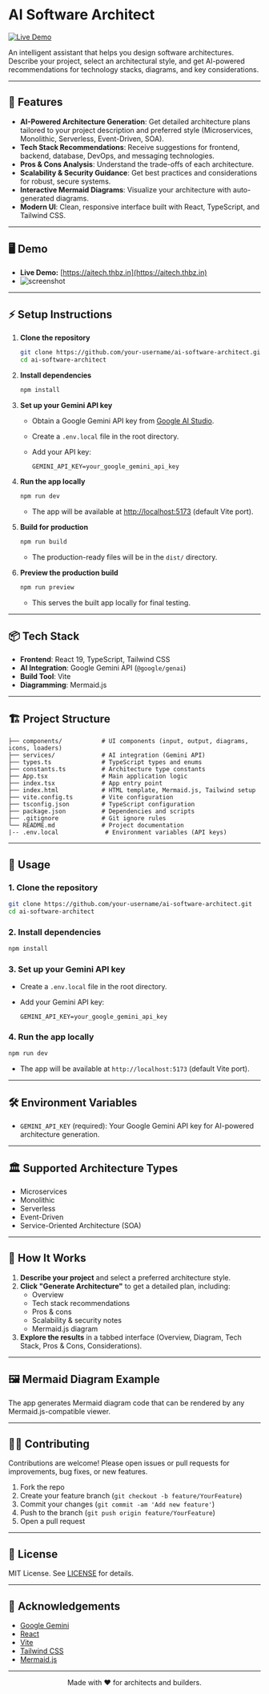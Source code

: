 # AI Software Architect

[![Live Demo](https://img.shields.io/badge/Live%20Demo-aitech.thbz.in-blue?style=for-the-badge)](https://aitech.thbz.in)

An intelligent assistant that helps you design software architectures. Describe your project, select an architectural style, and get AI-powered recommendations for technology stacks, diagrams, and key considerations.

---

## 🚀 Features

- **AI-Powered Architecture Generation**: Get detailed architecture plans tailored to your project description and preferred style (Microservices, Monolithic, Serverless, Event-Driven, SOA).
- **Tech Stack Recommendations**: Receive suggestions for frontend, backend, database, DevOps, and messaging technologies.
- **Pros & Cons Analysis**: Understand the trade-offs of each architecture.
- **Scalability & Security Guidance**: Get best practices and considerations for robust, secure systems.
- **Interactive Mermaid Diagrams**: Visualize your architecture with auto-generated diagrams.
- **Modern UI**: Clean, responsive interface built with React, TypeScript, and Tailwind CSS.

---

## 🖥️ Demo

- **Live Demo:** [https://aitech.thbz.in](https://aitech.thbz.in)
- ![screenshot](screenshot.png) <!-- Add a screenshot if available -->

---

## ⚡ Setup Instructions

1. **Clone the repository**

   ```bash
   git clone https://github.com/your-username/ai-software-architect.git
   cd ai-software-architect
   ```

2. **Install dependencies**

   ```bash
   npm install
   ```

3. **Set up your Gemini API key**
   - Obtain a Google Gemini API key from [Google AI Studio](https://ai.google.dev/gemini-api/docs).
   - Create a `.env.local` file in the root directory.
   - Add your API key:

     ```env
     GEMINI_API_KEY=your_google_gemini_api_key
     ```

4. **Run the app locally**

   ```bash
   npm run dev
   ```

   - The app will be available at [http://localhost:5173](http://localhost:5173) (default Vite port).
5. **Build for production**

   ```bash
   npm run build
   ```

   - The production-ready files will be in the `dist/` directory.
6. **Preview the production build**

   ```bash
   npm run preview
   ```

   - This serves the built app locally for final testing.

---

## 📦 Tech Stack

- **Frontend**: React 19, TypeScript, Tailwind CSS
- **AI Integration**: Google Gemini API (`@google/genai`)
- **Build Tool**: Vite
- **Diagramming**: Mermaid.js

---

## 🏗️ Project Structure

```
├── components/           # UI components (input, output, diagrams, icons, loaders)
├── services/             # AI integration (Gemini API)
├── types.ts              # TypeScript types and enums
├── constants.ts          # Architecture type constants
├── App.tsx               # Main application logic
├── index.tsx             # App entry point
├── index.html            # HTML template, Mermaid.js, Tailwind setup
├── vite.config.ts        # Vite configuration
├── tsconfig.json         # TypeScript configuration
├── package.json          # Dependencies and scripts
├── .gitignore            # Git ignore rules
└── README.md             # Project documentation
|-- .env.local             # Environment variables (API keys)
```

---

## 📝 Usage

### 1. **Clone the repository**

```bash
git clone https://github.com/your-username/ai-software-architect.git
cd ai-software-architect
```

### 2. **Install dependencies**

```bash
npm install
```

### 3. **Set up your Gemini API key**

- Create a `.env.local` file in the root directory.
- Add your Gemini API key:

  ```env
  GEMINI_API_KEY=your_google_gemini_api_key
  ```

### 4. **Run the app locally**

```bash
npm run dev
```

- The app will be available at `http://localhost:5173` (default Vite port).

---

## 🛠️ Environment Variables

- `GEMINI_API_KEY` (required): Your Google Gemini API key for AI-powered architecture generation.

---

## 🏛️ Supported Architecture Types

- Microservices
- Monolithic
- Serverless
- Event-Driven
- Service-Oriented Architecture (SOA)

---

## 🧩 How It Works

1. **Describe your project** and select a preferred architecture style.
2. **Click "Generate Architecture"** to get a detailed plan, including:
   - Overview
   - Tech stack recommendations
   - Pros & cons
   - Scalability & security notes
   - Mermaid.js diagram
3. **Explore the results** in a tabbed interface (Overview, Diagram, Tech Stack, Pros & Cons, Considerations).

---

## 🖼️ Mermaid Diagram Example

The app generates Mermaid diagram code that can be rendered by any Mermaid.js-compatible viewer.

---

## 🧑‍💻 Contributing

Contributions are welcome! Please open issues or pull requests for improvements, bug fixes, or new features.

1. Fork the repo
2. Create your feature branch (`git checkout -b feature/YourFeature`)
3. Commit your changes (`git commit -am 'Add new feature'`)
4. Push to the branch (`git push origin feature/YourFeature`)
5. Open a pull request

---

## 📄 License

MIT License. See [LICENSE](LICENSE) for details.

---

## 🙏 Acknowledgements

- [Google Gemini](https://ai.google.dev/gemini-api/docs)
- [React](https://react.dev/)
- [Vite](https://vitejs.dev/)
- [Tailwind CSS](https://tailwindcss.com/)
- [Mermaid.js](https://mermaid-js.github.io/mermaid/#/)

---

<div align="center">
Made with ❤️ for architects and builders.
</div>

